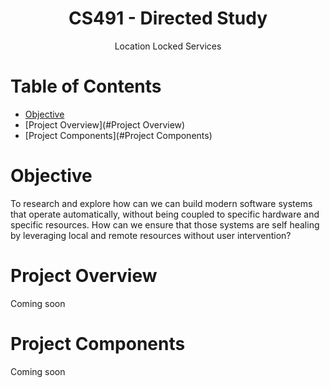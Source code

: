 <h1 align="center">CS491 - Directed Study</h1>


<div align="center">
    Location Locked Services
</div>


# Table of Contents
- [Objective](#Objective)
- [Project Overview](#Project Overview)
- [Project Components](#Project Components)

# Objective
To research and explore how can we can build modern software systems that operate automatically, without being coupled to specific hardware and specific resources. How can we ensure that those systems are self healing by leveraging local and remote resources without user intervention? 


# Project Overview
Coming soon

# Project Components 
Coming soon
